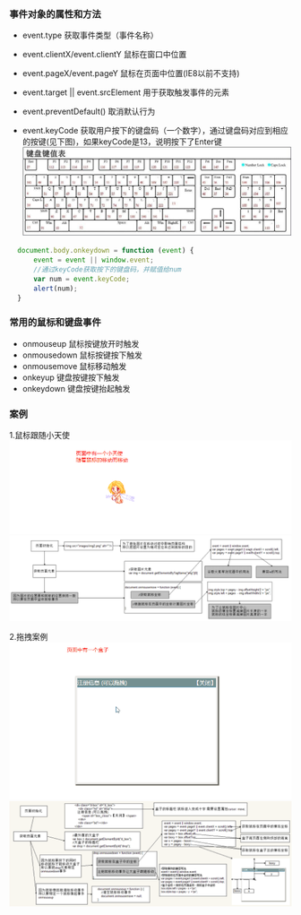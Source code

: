 ### 事件对象的属性和方法

- event.type                      获取事件类型（事件名称）

- event.clientX/event.clientY     鼠标在窗口中位置

- event.pageX/event.pageY         鼠标在页面中位置(IE8以前不支持)

- event.target || event.srcElement 用于获取触发事件的元素

- event.preventDefault() 取消默认行为

- event.keyCode       获取用户按下的键盘码（一个数字），通过键盘码对应到相应的按键(见下图)，如果keyCode是13，说明按下了Enter键
![keyCode和按键对应表](media/keyCode.jpg)

```javascript
  document.body.onkeydown = function (event) {
      event = event || window.event;
      //通过keyCode获取按下的键盘码，并赋值给num
      var num = event.keyCode;
      alert(num);
  }
```



### 常用的鼠标和键盘事件

- onmouseup 鼠标按键放开时触发
- onmousedown 鼠标按键按下触发
- onmousemove 鼠标移动触发
- onkeyup 键盘按键按下触发
- onkeydown 键盘按键抬起触发


### 案例
1.鼠标跟随小天使
![动画展示](media/day7-1-1.gif)
![代码分析](media/day7-1-2.png)

2.拖拽案例
![动画展示](media/day7-2-1.gif)
![动画展示](media/day7-2-2.png)
